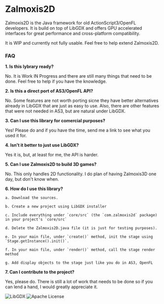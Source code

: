 # Zalmoxis2D

Zalmoxis2D is the Java framework for old ActionScript3/OpenFL developers. It is build on top of LibGDX and offers GPU accelerated interfaces for great performance and cross-platform compatibility. 

It is WIP and currently not fully usable. Feel free to help extend Zalmoxis2D.

### FAQ
**1. Is this lybrary ready?**

No. It is Work IN Progress and there are still many things that need to be done. Feel free to help if you have the knowledge.

**2. Is this a direct port of AS3/OpenFL API?**

No. Some features are not worth porting sicne they have better alternatives already in LibGDX that are just as easy to use. Also, there are other features that were not needed in AS3, but are natural under LibGDX.

**3. Can I use this library for comercial purposes?**

Yes! Please do and if you have the time, send me a link to see what you used it for.

**4. Isn't it better to just use LibGDX?**

Yes it is, but, at least for me, the API is harder. 

**5. Can I use Zalmoxis2D to build 3D games?**

No. This only handles 2D functionality. I do plan of having Zalmoxis3D one day, but don't know when.

**6. How do I use this library?**

	a. Download the sources. 
    
    b. Create a new project using LibGDX installer
    
	c. Include everything under `core/src` (the `com.zalmoxis2d` package) in your project's `core/src`
    
    d. Delete the Zalmoxis2D.java file (it is just for testing purposes).
    
    e. In your main file, under `create()` method, init the stage using `Stage.getInstance().init()`.
    
    f. In your main file, under `render()` method, call the stage render method
    
    g. Add display objects to the stage just like you do in AS3, OpenFL
    
    
**7. Can I contribute to the project?**

Yes, please do. There is still a lot of work that needs to be done so if you can lend a hand, I would greatly appreciate it.


![LibGDX](http://www.badlogicgames.com/wordpress/wp-content/uploads/2011/05/libGDX-RedGlossyNoReflection.png)
![Apache License](https://www.apache.org/img/asf_logo.png)